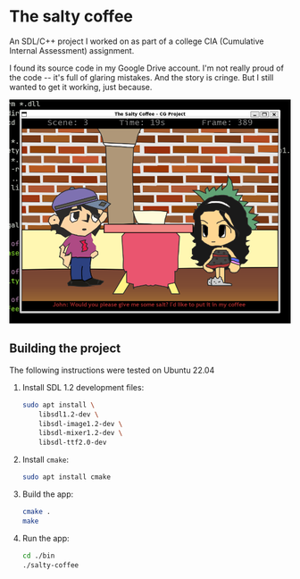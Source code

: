 # The salty coffee

An SDL/C++ project I worked on as part of a college CIA (Cumulative Internal Assessment) assignment. 

I found its source code in my Google Drive account. I'm not really proud of the code -- it's full of glaring mistakes. And the story is cringe. But I still wanted to get it working, just because.

![Screenshot](./screenshots/screenshot.png)

## Building the project

The following instructions were tested on Ubuntu 22.04

1. Install SDL 1.2 development files:
	```sh
	sudo apt install \
		libsdl1.2-dev \
		libsdl-image1.2-dev \
		libsdl-mixer1.2-dev \
		libsdl-ttf2.0-dev
	```
2. Install `cmake`:
	```sh
	sudo apt install cmake
	```
3. Build the app:
	```sh
	cmake .
	make
	```
4. Run the app:
	```sh
	cd ./bin
	./salty-coffee
	```
